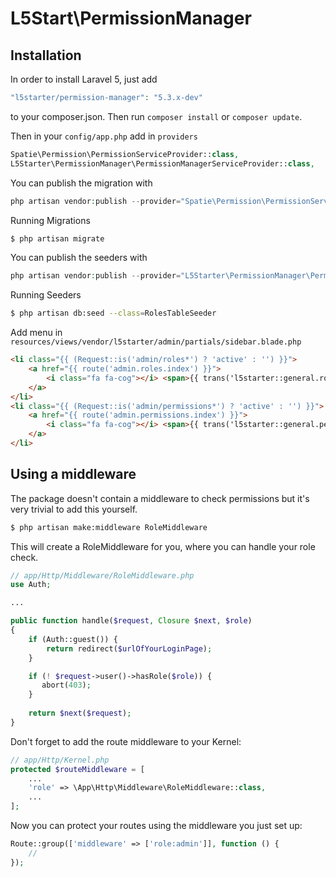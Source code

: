 # L5Start\PermissionManager

## Installation

In order to install Laravel 5, just add

``` php
"l5starter/permission-manager": "5.3.x-dev"
```
to your composer.json. Then run `composer install` or `composer update`.

Then in your `config/app.php` add in `providers`

``` php
Spatie\Permission\PermissionServiceProvider::class,
L5Starter\PermissionManager\PermissionManagerServiceProvider::class,
```

You can publish the migration with

``` php
php artisan vendor:publish --provider="Spatie\Permission\PermissionServiceProvider" --tag="migrations"
```

Running Migrations

``` bash
$ php artisan migrate
```

You can publish the seeders with

``` php
php artisan vendor:publish --provider="L5Starter\PermissionManager\PermissionManagerServiceProvider" --tag="seeder"
```

Running Seeders

``` bash
$ php artisan db:seed --class=RolesTableSeeder
```

Add menu in `resources/views/vendor/l5starter/admin/partials/sidebar.blade.php`

``` html
<li class="{{ (Request::is('admin/roles*') ? 'active' : '') }}">
    <a href="{{ route('admin.roles.index') }}">
        <i class="fa fa-cog"></i> <span>{{ trans('l5starter::general.roles') }}</span>
    </a>
</li>
<li class="{{ (Request::is('admin/permissions*') ? 'active' : '') }}">
    <a href="{{ route('admin.permissions.index') }}">
        <i class="fa fa-cog"></i> <span>{{ trans('l5starter::general.permissions') }}</span>
    </a>
</li>
```

## Using a middleware
The package doesn't contain a middleware to check permissions but it's very trivial to add this yourself.

``` bash
$ php artisan make:middleware RoleMiddleware
```

This will create a RoleMiddleware for you, where you can handle your role check.
```php
// app/Http/Middleware/RoleMiddleware.php
use Auth;

...

public function handle($request, Closure $next, $role)
{
    if (Auth::guest()) {
        return redirect($urlOfYourLoginPage);
    }

    if (! $request->user()->hasRole($role)) {
       abort(403);
    }
    
    return $next($request);
}
```

Don't forget to add the route middleware to your Kernel:

```php
// app/Http/Kernel.php
protected $routeMiddleware = [
    ...
    'role' => \App\Http\Middleware\RoleMiddleware::class,
    ...
];
```

Now you can protect your routes using the middleware you just set up:

```php
Route::group(['middleware' => ['role:admin']], function () {
    //
});
```